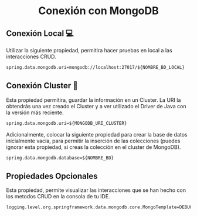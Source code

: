 <h1 align="center">Conexión con MongoDB</h1>

## Conexión Local ‍💻

Utilizar la siguiente propiedad, permitira hacer pruebas en local a las interacciones CRUD.

```xml
spring.data.mongodb.uri=mongodb://localhost:27017/${NOMBRE_BD_LOCAL}
```

## Conexión Cluster 🚀

Esta propiedad permitira, guardar la información en un Cluster. La URI la obtendrás una vez creado el Cluster y a ver utilizado el Driver de Java con la versión más reciente.

```xml
spring.data.mongodb.uri=${MONGODB_URI_CLUSTER}
```

Adicionalmente, colocar la siguiente propiedad para crear la base de datos inicialmente vacía, para permitir la inserción de las colecciones (puedes ignorar esta propiedad, si creas la colección en el cluster de MongoDB).

```xml
spring.data.mongodb.database=${NOMBRE_BD}
```

## Propiedades Opcionales

Esta propiedad, permite visualizar las interacciones que se han hecho con los metodos CRUD en la consola de tu IDE.

```xml
logging.level.org.springframework.data.mongodb.core.MongoTemplate=DEBUG
```